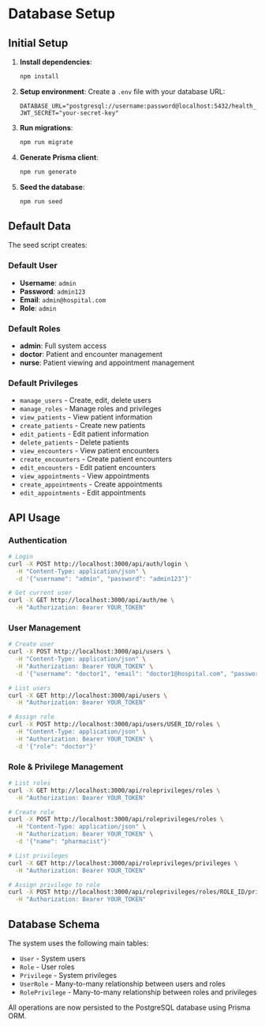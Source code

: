 # Database Setup

## Initial Setup

1. **Install dependencies**:
   ```bash
   npm install
   ```

2. **Setup environment**:
   Create a `.env` file with your database URL:
   ```
   DATABASE_URL="postgresql://username:password@localhost:5432/health_system"
   JWT_SECRET="your-secret-key"
   ```

3. **Run migrations**:
   ```bash
   npm run migrate
   ```

4. **Generate Prisma client**:
   ```bash
   npm run generate
   ```

5. **Seed the database**:
   ```bash
   npm run seed
   ```

## Default Data

The seed script creates:

### Default User
- **Username**: `admin`
- **Password**: `admin123`
- **Email**: `admin@hospital.com`
- **Role**: `admin`

### Default Roles
- **admin**: Full system access
- **doctor**: Patient and encounter management
- **nurse**: Patient viewing and appointment management

### Default Privileges
- `manage_users` - Create, edit, delete users
- `manage_roles` - Manage roles and privileges
- `view_patients` - View patient information
- `create_patients` - Create new patients
- `edit_patients` - Edit patient information
- `delete_patients` - Delete patients
- `view_encounters` - View patient encounters
- `create_encounters` - Create patient encounters
- `edit_encounters` - Edit patient encounters
- `view_appointments` - View appointments
- `create_appointments` - Create appointments
- `edit_appointments` - Edit appointments

## API Usage

### Authentication
```bash
# Login
curl -X POST http://localhost:3000/api/auth/login \
  -H "Content-Type: application/json" \
  -d '{"username": "admin", "password": "admin123"}'

# Get current user
curl -X GET http://localhost:3000/api/auth/me \
  -H "Authorization: Bearer YOUR_TOKEN"
```

### User Management
```bash
# Create user
curl -X POST http://localhost:3000/api/users \
  -H "Content-Type: application/json" \
  -H "Authorization: Bearer YOUR_TOKEN" \
  -d '{"username": "doctor1", "email": "doctor1@hospital.com", "password": "password123", "roles": ["doctor"]}'

# List users
curl -X GET http://localhost:3000/api/users \
  -H "Authorization: Bearer YOUR_TOKEN"

# Assign role
curl -X POST http://localhost:3000/api/users/USER_ID/roles \
  -H "Content-Type: application/json" \
  -H "Authorization: Bearer YOUR_TOKEN" \
  -d '{"role": "doctor"}'
```

### Role & Privilege Management
```bash
# List roles
curl -X GET http://localhost:3000/api/roleprivileges/roles \
  -H "Authorization: Bearer YOUR_TOKEN"

# Create role
curl -X POST http://localhost:3000/api/roleprivileges/roles \
  -H "Content-Type: application/json" \
  -H "Authorization: Bearer YOUR_TOKEN" \
  -d '{"name": "pharmacist"}'

# List privileges
curl -X GET http://localhost:3000/api/roleprivileges/privileges \
  -H "Authorization: Bearer YOUR_TOKEN"

# Assign privilege to role
curl -X POST http://localhost:3000/api/roleprivileges/roles/ROLE_ID/privileges/PRIVILEGE_ID \
  -H "Authorization: Bearer YOUR_TOKEN"
```

## Database Schema

The system uses the following main tables:
- `User` - System users
- `Role` - User roles
- `Privilege` - System privileges
- `UserRole` - Many-to-many relationship between users and roles
- `RolePrivilege` - Many-to-many relationship between roles and privileges

All operations are now persisted to the PostgreSQL database using Prisma ORM.